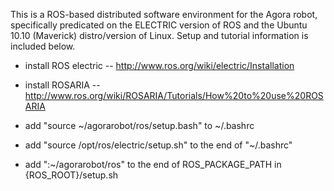 This is a ROS-based distributed software environment for the Agora robot, specifically predicated on the ELECTRIC version of ROS and the Ubuntu 10.10 (Maverick) distro/version of Linux. Setup and tutorial information is included below.

- install ROS electric -- http://www.ros.org/wiki/electric/Installation
- install ROSARIA -- http://www.ros.org/wiki/ROSARIA/Tutorials/How%20to%20use%20ROSARIA

- add "source ~/agorarobot/ros/setup.bash" to ~/.bashrc
- add "source /opt/ros/electric/setup.sh" to the end of "~/.bashrc"
- add ":~/agorarobot/ros" to the end of ROS_PACKAGE_PATH in {ROS_ROOT}/setup.sh




